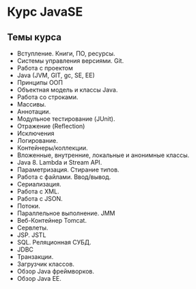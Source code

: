 # Курс JavaSE

## Темы курса
 - Вступление. Книги, ПО, ресурсы.
 - Системы управления версиями. Git.
 - Работа с проектом
 - Java (JVM, GIT, gc, SE, EE)
 - Принципы ООП
 - Объектная модель и классы Java.
 - Работа со строками. 
 - Массивы.
 - Аннотации.
 - Модульное тестирование (JUnit). 
 - Отражение (Reflection)
 - Исключения
 - Логирование.
 - Контейнеры/коллекции.
 - Вложенные, внутренние, локальные и анонимные классы.
 - Java 8. Lambda и Stream API.
 - Параметризация. Стирание типов.
 - Работа с файлами. Ввод/вывод.
 - Сериализация. 
 - Работа с XML.
 - Работа с JSON.
 - Потоки. 
 - Параллельное выполнение. JMM
 - Веб-Контейнер Tomcat.
 - Сервлеты.
 - JSP. JSTL
 - SQL. Реляционная СУБД.
 - JDBC
 - Транзакции.
 - Загрузчик классов.
 - Обзор Java фреймворков.
 - Обзор Java EE.

